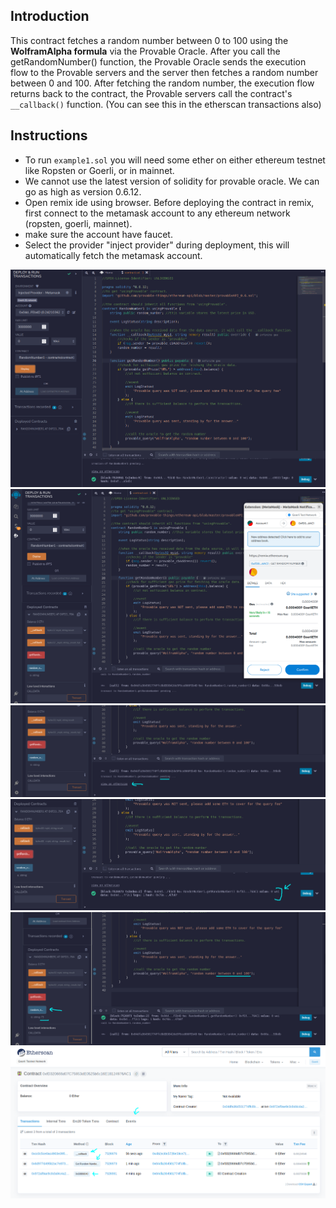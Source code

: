 ## Introduction

This contract fetches a random number between 0 to 100 using the **WolframAlpha formula** via the Provable Oracle.
After you call the getRandomNumber() function, the Provable Oracle sends the execution flow to the Provable servers and the server then fetches a random number between 0 and 100.
After fetching the random number, the execution flow returns back to the contract, the Provable servers call the contract's `__callback()` function. (You can see this in the etherscan transactions also)

## Instructions

- To run `example1.sol` you will need some ether on either ethereum testnet like Ropsten or Goerli, or in mainnet.
- We cannot use the latest version of solidity for provable oracle. We can go as high as version 0.6.12.
- Open remix ide using browser. Before deploying the contract in remix, first connect to the metamask account to any ethereum network (ropsten, goerli, mainnet).
- make sure the account have faucet.
- Select the provider "inject provider" during deployment, this will automatically fetch the metamask account.

![screenshot 1](screenshots/output1.png)
![screenshot 2](screenshots/output2.png)
![screenshot 3](screenshots/output3.png)
![screenshot 4](screenshots/output4.png)
![screenshot 5](screenshots/output5.png)
![screenshot 6](screenshots/output6.png)
